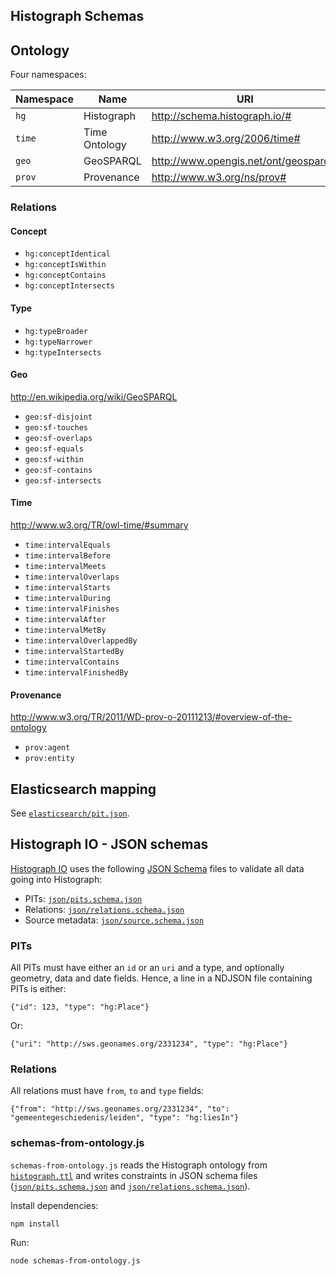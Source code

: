 ## Histograph Schemas

## Ontology

Four namespaces:

| Namespace | Name              | URI
|-----------|-------------------|---------------------------------------
| `hg`      | Histograph        | http://schema.histograph.io/#
| `time`    | Time Ontology     | http://www.w3.org/2006/time#
| `geo`     | GeoSPARQL         | http://www.opengis.net/ont/geosparql#
| `prov`    | Provenance        | http://www.w3.org/ns/prov#

### Relations

#### Concept

- `hg:conceptIdentical`
- `hg:conceptIsWithin`
- `hg:conceptContains`
- `hg:conceptIntersects`

#### Type

- `hg:typeBroader`
- `hg:typeNarrower`
- `hg:typeIntersects`

#### Geo

http://en.wikipedia.org/wiki/GeoSPARQL

- `geo:sf-disjoint`
- `geo:sf-touches`
- `geo:sf-overlaps`
- `geo:sf-equals`
- `geo:sf-within`
- `geo:sf-contains`
- `geo:sf-intersects`

#### Time

http://www.w3.org/TR/owl-time/#summary

- `time:intervalEquals`
- `time:intervalBefore`
- `time:intervalMeets`
- `time:intervalOverlaps`
- `time:intervalStarts`
- `time:intervalDuring`
- `time:intervalFinishes`
- `time:intervalAfter`
- `time:intervalMetBy`
- `time:intervalOverlappedBy`
- `time:intervalStartedBy`
- `time:intervalContains`
- `time:intervalFinishedBy`

#### Provenance

http://www.w3.org/TR/2011/WD-prov-o-20111213/#overview-of-the-ontology

- `prov:agent`
- `prov:entity`

## Elasticsearch mapping

See [`elasticsearch/pit.json`](elasticsearch/pit.json).

## Histograph IO - JSON schemas

[Histograph IO](https://github.com/histograph/io) uses the following [JSON Schema](http://json-schema.org/) files to validate all data going into Histograph:

- PITs: [`json/pits.schema.json`](json/pits.schema.json)
- Relations: [`json/relations.schema.json`](json/relations.schema.json)
- Source metadata: [`json/source.schema.json`](json/source.schema.json)

### PITs

All PITs must have either an `id` or an `uri` and a type, and optionally geometry, data and date fields. Hence, a line in a NDJSON file containing PITs is either:

    {"id": 123, "type": "hg:Place"}

Or:

    {"uri": "http://sws.geonames.org/2331234", "type": "hg:Place"}

### Relations

All relations must have `from`, `to` and `type` fields:

    {"from": "http://sws.geonames.org/2331234", "to": "gemeentegeschiedenis/leiden", "type": "hg:liesIn"}

### schemas-from-ontology.js

`schemas-from-ontology.js` reads the Histograph ontology from [`histograph.ttl`](ontology/histograph.ttl) and writes constraints in JSON schema files ([`json/pits.schema.json`](json/pits.schema.json) and [`json/relations.schema.json`](json/relations.schema.json)).

Install dependencies:

    npm install

Run:

    node schemas-from-ontology.js
